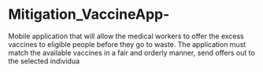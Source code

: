 # Mitigation_VaccineApp-
Mobile application that will allow the medical workers to offer the excess vaccines to eligible people before they go to waste. The application must match the available vaccines in a fair and orderly manner, send offers out to the selected individua
